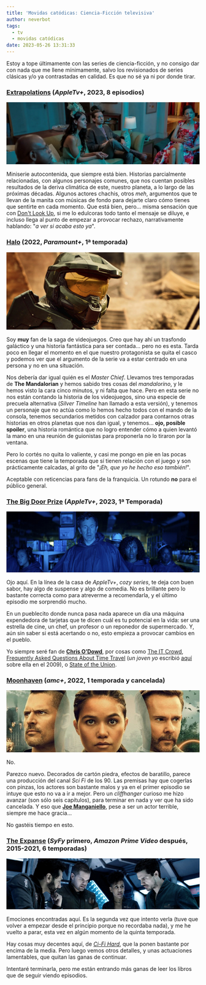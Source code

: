 ```yaml
---
title: 'Movidas catódicas: Ciencia-Ficción televisiva'
author: neverbot
tags:
  - tv
  - movidas catódicas
date: 2023-05-26 13:31:33
---
```



Estoy a tope últimamente con las series de ciencia-ficción, y no consigo dar con nada que me llene mínimamente, salvo los revisionados de series clásicas y/o ya contrastadas en calidad. Es que no sé ya ni por donde tirar.

### [Extrapolations](https://www.themoviedb.org/tv/138169-extrapolations) (*AppleTv+*, 2023, 8 episodios)

![extrapolations](./movidas-catodicas-ciencia-ficcion-televisiva/extrapolations.jpg)

Miniserie autocontenida, que siempre está bien. Historias parcialmente relacionadas, con algunos personajes comunes, que nos cuentan posibles resultados de la deriva climática de este, nuestro planeta, a lo largo de las próximas décadas. Algunos actores chachis, otros *meh*, argumentos que te llevan de la manita con músicas de fondo para dejarte claro cómo tienes que sentirte en cada momento. Que está bien, pero... misma sensación que con [Don't Look Up](https://letterboxd.com/film/dont-look-up-2021/), si me lo edulcoras todo tanto el mensaje se diluye, e incluso llega al punto de empezar a provocar rechazo, narrativamente hablando: "*a ver si acaba esto ya*".

### [Halo](https://www.themoviedb.org/tv/52814-halo) (2022, *Paramount+*, 1ª temporada)

![halo-tv-series](./movidas-catodicas-ciencia-ficcion-televisiva/halo-tv-series.jpg)

Soy **muy** fan de la saga de videojuegos. Creo que hay ahí un trasfondo galáctico y una historia fantástica para ser contada... pero no es esta. Tarda poco en llegar el momento en el que nuestro protagonista se quita el casco y podemos ver que el argumento de la serie va a estar centrado en una persona y no en una situación. 

Nos debería dar igual quién es el *Master Chief*. Llevamos tres temporadas de **The Mandalorian** y hemos sabido tres cosas del *mandalorino*, y le hemos visto la cara cinco minutos, y ni falta que hace. Pero en esta serie no nos están contando la historia de los videojuegos, sino una especie de precuela alternativa (*Silver Timeline* han llamado a esta versión), y tenemos un personaje que no actúa como lo hemos hecho todos con el mando de la consola, tenemos secundarios metidos con calzador para contarnos otras historias en otros planetas que nos dan igual, y tenemos... **ojo, posible spoiler**, una historia romántica que no logro entender cómo a quien levantó la mano en una reunión de guionistas para proponerla no lo tiraron por la ventana.

Pero lo cortés no quita lo valiente, y casi me pongo en pie en las pocas escenas que tiene la temporada que sí tienen relación con el juego y son prácticamente calcadas, al grito de "*¡Eh, que yo he hecho eso también!*".

Aceptable con reticencias para fans de la franquicia. Un rotundo **no** para el público general.

### [The Big Door Prize](https://www.themoviedb.org/tv/194704-the-big-door-prize) (*AppleTv+*, 2023, 1ª Temporada)

![the-big-door-prize](./movidas-catodicas-ciencia-ficcion-televisiva/the-big-door-prize.jpg)

Ojo aquí. En la línea de la casa de *AppleTv+*, *cozy series*, te deja con buen sabor, hay algo de suspense y algo de comedia. No es brillante pero lo bastante correcta como para atreverme a recomendarla, y el último episodio me sorprendió mucho.

En un pueblecito donde nunca pasa nada aparece un día una máquina expendedora de tarjetas que te dicen cuál es tu potencial en la vida: ser una estrella de cine, un chef, un profesor o un reponedor de supermercado. Y, aún sin saber si está acertando o no, esto empieza a provocar cambios en el pueblo.

Yo siempre seré fan de [**Chris O’Dowd**](https://www.imdb.com/name/nm1483369/), por cosas como [The IT Crowd](https://www.themoviedb.org/tv/2490-the-it-crowd), [Frequently Asked Questions About Time Travel](https://www.imdb.com/title/tt0910554/) (*un joven yo* escribió [aquí](/resenas-cinematograficas-relampago-v/) sobre ella en el 2009), o [State of the Union](https://www.themoviedb.org/tv/87984-state-of-the-union).

### [Moonhaven](https://www.themoviedb.org/tv/125398-moonhaven) (*amc+*, 2022, 1 temporada y cancelada)

![moonhaven](./movidas-catodicas-ciencia-ficcion-televisiva/moonhaven.jpg)

No.

Parezco nuevo. Decorados de cartón piedra, efectos de baratillo, parece una producción del canal *Sci Fi* de los 90. Las premisas hay que cogerlas con pinzas, los actores son bastante malos y ya en el primer episodio se intuye que esto no va a ir a mejor. Pero un *cliffhanger* curioso me hizo avanzar (son sólo seis capítulos), para terminar en nada y ver que ha sido cancelada. Y eso que [**Joe Manganiello**](https://www.imdb.com/name/nm0542133/), pese a ser un actor terrible, siempre me hace gracia...

No gastéis tiempo en esto.

### [The Expanse](https://www.themoviedb.org/tv/63639-the-expanse) (*SyFy* primero, *Amazon Prime Video* después, 2015-2021, 6 temporadas)

![the-expanse](./movidas-catodicas-ciencia-ficcion-televisiva/the-expanse.jpg)

Emociones encontradas aquí. Es la segunda vez que intento verla (tuve que volver a empezar desde el principio porque no recordaba nada), y me he vuelto a parar, esta vez en algún momento de la quinta temporada.

Hay cosas muy decentes aquí, de [*Ci-Fi Hard*](https://en.wikipedia.org/wiki/Hard_science_fiction), que la ponen bastante por encima de la media. Pero luego vemos otros detalles, y unas actuaciones lamentables, que quitan las ganas de continuar.

Intentaré terminarla, pero me están entrando más ganas de leer los libros que de seguir viendo episodios.
